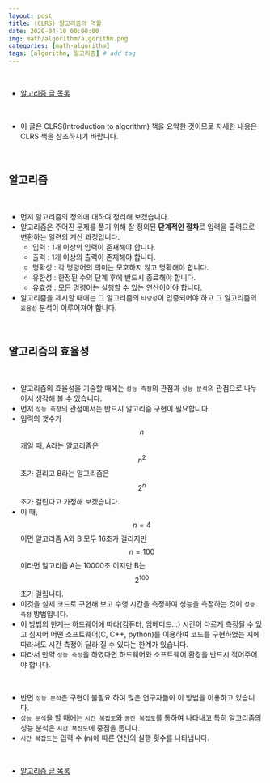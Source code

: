 ```yaml
---
layout: post
title: (CLRS) 알고리즘의 역할
date: 2020-04-10 00:00:00
img: math/algorithm/algorithm.png
categories: [math-algorithm] 
tags: [algorithm, 알고리즘] # add tag
---
```


<br>

- [알고리즘 글 목록](https://gaussian37.github.io/math-algorithm-table/)

<br>

- 이 글은 CLRS(Introduction to algorithm) 책을 요약한 것이므로 자세한 내용은 CLRS 책을 참조하시기 바랍니다.

<br>

## **알고리즘**

<br>

- 먼저 알고리즘의 정의에 대하여 정리해 보겠습니다.
- 알고리즘은 주어진 문제를 풀기 위해 잘 정의된 **단계적인 절차**로 입력을 출력으로 변환하는 일련의 계산 과정입니다.
    - 입력 : 1개 이상의 입력이 존재해야 합니다.
    - 출력 : 1개 이상의 출력이 존재해야 합니다.
    - 명확성 : 각 명령어의 의미는 모호하지 않고 명확해야 합니다.
    - 유한성 : 한정된 수의 단계 후에 반드시 종료해야 합니다.
    - 유효성 : 모든 명령어는 실행할 수 있는 연산이어야 합니다.
- 알고리즘을 제시할 때에는 그 알고리즘의 `타당성`이 입증되어야 하고 그 알고리즘의 `효율성` 분석이 이루어져야 합니다.

<br>

## **알고리즘의 효율성**

<br>

- 알고리즘의 효율성을 기술할 때에는 `성능 측정`의 관점과 `성능 분석`의 관점으로 나누어서 생각해 볼 수 있습니다.
- 먼저 `성능 측정`의 관점에서는 반드시 알고리즘 구현이 필요합니다.
- 입력의 갯수가 $$ n $$ 개일 때, A라는 알고리즘은 $$ n^{2} $$ 초가 걸리고 B라는 알고리즘은 $$ 2^{n} $$초가 걸린다고 가정해 보겠습니다.
- 이 때, $$ n =  4 $$이면 알고리즘 A와 B 모두 16초가 걸리지만 $$ n =  100 $$이라면 알고리즘 A는 10000초 이지만 B는 $$ 2^{100} $$초가 걸립니다.
- 이것을 실제 코드로 구현해 보고 수행 시간을 측정하여 성능을 측정하는 것이 `성능 측정` 방법입니다.
- 이 방법의 한계는 하드웨어에 따라(컴퓨터, 임베디드...) 시간이 다르게 측정될 수 있고 심지어 어떤 소프트웨어(C, C++, python)를 이용하여 코드를 구현하였는 지에 따라서도 시간 측정이 달라 질 수 있다는 한계가 있습니다.
- 따라서 만약 `성능 측정`을 하였다면 하드웨어와 소프트웨어 환경을 반드시 적어주어야 합니다.

<br>

- 반면 `성능 분석`은 구현이 불필요 하여 많은 연구자들이 이 방법을 이용하고 있습니다.
- `성능 분석`을 할 때에는 `시간 복잡도`와 `공간 복잡도`를 통하여 나타내고 특히 알고리즘의 성능 분석은 `시간 복잡도`에 중점을 둡니다.
- `시간 복잡도`는 입력 수 (n)에 따른 연산의 실행 횟수를 나타냅니다.

<br>

- [알고리즘 글 목록](https://gaussian37.github.io/math-algorithm-table/)

<br>